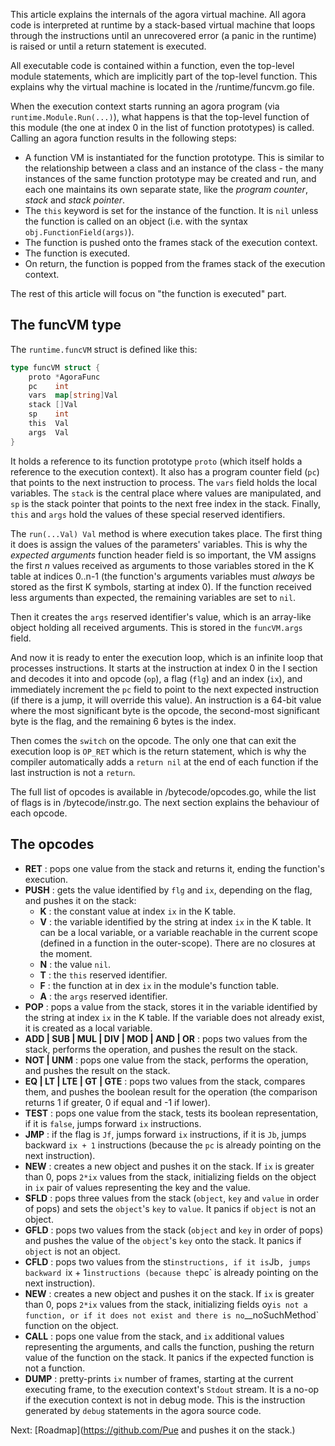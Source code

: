 This article explains the internals of the agora virtual machine. All agora code is interpreted at runtime by a stack-based virtual machine that loops through the instructions until an unrecovered error (a panic in the runtime) is raised or until a return statement is executed.

All executable code is contained within a function, even the top-level module statements, which are implicitly part of the top-level function. This explains why the virtual machine is located in the /runtime/funcvm.go file.

When the execution context starts running an agora program (via `runtime.Module.Run(...)`), what happens is that the top-level function of this module (the one at index 0 in the list of function prototypes) is called. Calling an agora function results in the following steps:

* A function VM is instantiated for the function prototype. This is similar to the relationship between a class and an instance of the class - the many instances of the same function prototype may be created and run, and each one maintains its own separate state, like the *program counter*, *stack* and *stack pointer*.
* The `this` keyword is set for the instance of the function. It is `nil` unless the function is called on an object (i.e. with the syntax `obj.FunctionField(args)`).
* The function is pushed onto the frames stack of the execution context.
* The function is executed.
* On return, the function is popped from the frames stack of the execution context.

The rest of this article will focus on "the function is executed" part.

## The funcVM type

The `runtime.funcVM` struct is defined like this:

```Go
type funcVM struct {
	proto *AgoraFunc
	pc    int
	vars  map[string]Val
	stack []Val
	sp    int
	this  Val
	args  Val
}
```

It holds a reference to its function prototype `proto` (which itself holds a reference to the execution context). It also has a program counter field (`pc`) that points to the next instruction to process. The `vars` field holds the local variables. The `stack` is the central place where values are manipulated, and `sp` is the stack pointer that points to the next free index in the stack. Finally, `this` and `args` hold the values of these special reserved identifiers.

The `run(...Val) Val` method is where execution takes place. The first thing it does is assign the values of the parameters' variables. This is why the *expected arguments* function header field is so important, the VM assigns the first *n* values received as arguments to those variables stored in the K table at indices 0..n-1 (the function's arguments variables must *always* be stored as the first K symbols, starting at index 0). If the function received less arguments than expected, the remaining variables are set to `nil`.

Then it creates the `args` reserved identifier's value, which is an array-like object holding all received arguments. This is stored in the `funcVM.args` field.

And now it is ready to enter the execution loop, which is an infinite loop that processes instructions. It starts at the instruction at index 0 in the I section and decodes it into and opcode (`op`), a flag (`flg`) and an index (`ix`), and immediately increment the `pc` field to point to the next expected instruction (if there is a jump, it will override this value). An instruction is a 64-bit value where the most significant byte is the opcode, the second-most significant byte is the flag, and the remaining 6 bytes is the index.

Then comes the `switch` on the opcode. The only one that can exit the execution loop is `OP_RET` which is the return statement, which is why the compiler automatically adds a `return nil` at the end of each function if the last instruction is not a `return`.

The full list of opcodes is available in /bytecode/opcodes.go, while the list of flags is in /bytecode/instr.go. The next section explains the behaviour of each opcode.

## The opcodes

* **RET** : pops one value from the stack and returns it, ending the function's execution.
* **PUSH** : gets the value identified by `flg` and `ix`, depending on the flag, and pushes it on the stack:
    - **K** : the constant value at index `ix` in the K table.
    - **V** : the variable identified by the string at index `ix` in the K table. It can be a local variable, or a variable reachable in the current scope (defined in a function in the outer-scope). There are no closures at the moment.
    - **N** : the value `nil`.
    - **T** : the `this` reserved identifier.
    - **F** : the function at in dex `ix` in the module's function table.
    - **A** : the `args` reserved identifier.
* **POP** : pops a value from the stack, stores it in the variable identified by the string at index `ix` in the K table. If the variable does not already exist, it is created as a local variable.
* **ADD | SUB | MUL | DIV | MOD | AND | OR** : pops two values from the stack, performs the operation, and pushes the result on the stack.
* **NOT | UNM** : pops one value from the stack, performs the operation, and pushes the result on the stack.
* **EQ | LT | LTE | GT | GTE** : pops two values from the stack, compares them, and pushes the boolean result for the operation (the comparison returns 1 if greater, 0 if equal and -1 if lower).
* **TEST** : pops one value from the stack, tests its boolean representation, if it is `false`, jumps forward `ix` instructions.
* **JMP** : if the flag is `Jf`, jumps forward `ix` instructions, if it is `Jb`, jumps backward `ix + 1` instructions (because the `pc` is already pointing on the next instruction).
* **NEW** : creates a new object and pushes it on the stack. If `ix` is greater than 0, pops `2*ix` values from the stack, initializing fields on the object in `ix` pair of values representing the key and the value.
* **SFLD** : pops three values from the stack (`object`, `key` and `value` in order of pops) and sets the `object`'s `key` to `value`. It panics if `object` is not an object.
* **GFLD** : pops two values from the stack (`object` and `key` in order of pops) and pushes the value of the `object`'s `key` onto the stack. It panics if `object` is not an object.
* **CFLD** : pops two values from the st` instructions, if it is `Jb`, jumps backward `ix + 1` instructions (because the `pc` is already pointing on the next instruction).
* **NEW** : creates a new object and pushes it on the stack. If `ix` is greater than 0, pops `2*ix` values from the stack, initializing fields oy` is not a function, or if it does not exist and there is no `__noSuchMethod` function on the object.
* **CALL** : pops one value from the stack, and `ix` additional values representing the arguments, and calls the function, pushing the return value of the function on the stack. It panics if the expected function is not a function.
* **DUMP** : pretty-prints `ix` number of frames, starting at the current executing frame, to the execution context's `Stdout` stream. It is a no-op if the execution context is not in debug mode. This is the instruction generated by `debug` statements in the agora source code.

Next: [Roadmap](https://github.com/Pue and pushes it on the stack.)

